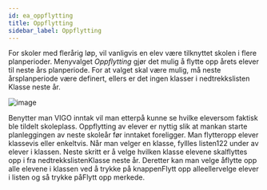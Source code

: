 ```yaml
---
id: ea_oppflytting
title: Oppflytting
sidebar_label: Oppflytting
---
```

For skoler med flerårig løp, vil vanligvis en elev være tilknyttet skolen i flere planperioder.  Menyvalget _Oppflytting_ gjør det mulig å flytte opp årets elever til neste års planperiode. For at valget skal være mulig, må neste årsplanperiode være definert, ellers er det ingen klasser i nedtrekkslisten Klasse neste år.

![image](https://user-images.githubusercontent.com/80097133/122378766-86327680-cf66-11eb-8084-b9d2bb9838d3.png)



Benytter man VIGO inntak vil man etterpå kunne se hvilke eleversom faktisk ble tildelt skoleplass. Oppflytting av elever er nyttig slik at mankan starte planleggingen av neste skoleår før inntaket foreligger. Man flytteropp elever klassevis eller enkeltvis. Når man velger en klasse, fyllles listen122
under av elever i klassen. Neste skritt er å velge hvilken klasse elevene skalflyttes opp i fra nedtrekkslistenKlasse neste år. Deretter kan man velge åflytte opp alle elevene i klassen ved å trykke på knappenFlytt opp alleellervelge elever i listen og så trykke påFlytt opp merkede.
